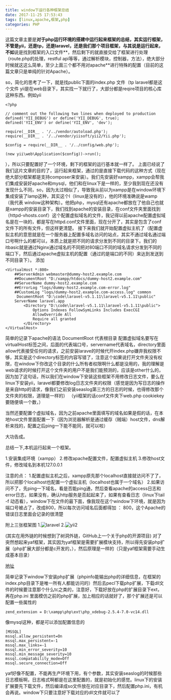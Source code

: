 ```yaml
---
title: window下运行各种框架总结
date: 2017-11-25 17:53:43
tags: [linux,apache,框架,php]
categories: PHP
---
```


这篇文章主要是**对于php运行环境的搭建中运行起来框架的总结，其实运行框架，不管是yii，还是tp，还是laravel，还是我们那个项目框架，与其说是运行起来，不如**说是找到框架的入口文件**，然后剩下的就直接交给了框架进行处理（route.php的处理，restful api等等，通过解析模块，控制器，方法），绝大部分时候就这这么简单，至少上面三个都不用对apache**进行特殊的配置（目前的这篇文章只是单纯的针对Apache）。

<!--more-->

so，简化的思考了一下，就是找public下面的index.php 文件（tp  laravel都是这个文件 yii是在web目录下，其实找一下就行了，大部分都是reqire项目的核心库这种东西。例如yii

```
<?php

// comment out the following two lines when deployed to production
defined('YII_DEBUG') or define('YII_DEBUG', true);
defined('YII_ENV') or define('YII_ENV', 'dev');

require(__DIR__ . '/../vendor/autoload.php');
require(__DIR__ . '/../vendor/yiisoft/yii2/Yii.php');

$config = require(__DIR__ . '/../config/web.php');

(new yii\web\Application($config))->run();
```
），所以只要配置好了一个环境，剩下的框架的运行基本就一样了。
上面已经说了我们这片文章的目的了，运行起来框架，通过的是直接下载代码的这种方式（现在绝大部分框架都是支持composer来安装）。我们先安装好xampp，xampp会帮我们集成安装好apache和mysql，他们和在linux下是一样的，至少我到现在还没有发现什么不同，so，因为太过相似了，导致我从前以为xampp是在window环境下集成安装了lamp这种，其实这个l（linux是没有的），他的环境准确说是wamp（我代表 window这种架构）。他把php，mysql还有apache都放在了他自己也就是xampp的安装目录下，我们找到apache的安装目录，在conf文件夹里面找到（httpd-vhosts.conf）这个配置虚拟域名的文件，我记得以前apache配置虚拟域名是在一块的，都是写在httpd.conf文件里面，现在分开了，其实是包含了conf文件下的所有文件，但这样更清楚。
接下来我们就开始配置虚拟主机了（配置虚拟主机的意思就是在一个服务器上配置多域名访问的站点，其实不通过域名通过端口号啊什么的都可以，本质上就是把不同的请求分发到不同的目录下。我们的itbasic就是通过Nginx通过域名的不同把对80端口不同的域名请求分发到不同的端口下，然后通过apache虚拟主机的配置（通过的是端口的不同）来达到发送到不同目录下）。
添加
```
<VirtualHost *:800>
    ##ServerAdmin webmaster@dummy-host2.example.com
    ##DocumentRoot "D:/xampp/htdocs/dummy-host2.example.com"
    ##ServerName dummy-host2.example.com
    ##ErrorLog "logs/dummy-host2.example.com-error.log"
    ##CustomLog "logs/dummy-host2.example.com-access.log" common
     DocumentRoot "D:\code\laravel-v5.1.11\laravel-v5.1.11\public"  
    ServerName laravel.app  
        <Directory "D:\code\laravel-v5.1.11\laravel-v5.1.11\public">  
            Options Indexes FollowSymLinks Includes ExecCGI  
            AllowOverride All  
            Require all granted  
        </Directory>
</VirtualHost>
```
简单的记录下apache的语法 DocumentRoot 代表根目录
配置虚拟域名要写在virtualHost标签之间，后面的代表端口号，servername代表域名，directory里面allow代表接受任何的请求，之前安装larave的时候代开index.php嫌弃我权限不够，其实是这个directory标签的内容写错了，注意这个如果说打开文件夹没有权限，在window下你改这个目录的什么所有者权限啊什么都是没用的，我的理解是web请求的时候打开这个文件夹的用户不是我们能预测的，应该是other什么的，因为加了这句话，所以我们在window下安装这些框架不用修改日志文件，要么在linux下安装yii，laravel都要修改log日志文件夹的权限（感觉是因为写日志的操作是来自http的请求，像我们之前安装seaslog第三方的日志的时候，也得修改那个文件夹的权限，道理是一样的）
（yii框架的话conf文件夹下web.php cookiekey要随便填一个数，）

当然还要配置个虚拟域名，因为之前apache里面填写的域名如果是假的话，在本地host文件里面配置一下（因为浏览器解析是通过缓存（贼端）host文件，dns解析来找的，配置之后ping一下能不能同，就可以啦）

大功告成。

总结一下,本机运行起来一个框架。

1.安装集成环境（xampp）
2.修改apache配置文件，配置虚拟主机
3.修改host文件，修改域名到本机127.0.0.1

注意的点：
1.配置虚拟主机之后，xampp原先那个localhost直接就访问不了了，所以把那个localhost也配置一个虚拟主机（localhost也属于一个域名）
2.如果访问不了，先ping一下域名，看是否能ping通，然后查看apache的access日志和error日志，如果没有，确认http服务是否起起来了，如果有查看日志（linux下tail -f 动态看），window下在文件的最下面，像我现在这个window下环境，就是因为端口号被占了，改成800，所以每次访问域名后面都得加 ： 800，这个Apache的错误日志里面会记录的很清楚

附上三张框架图
1.![laravel](http://ozys8fka7.bkt.clouddn.com/TIM%E5%9B%BE%E7%89%8720171125172354.png)
2.![yii2](http://ozys8fka7.bkt.clouddn.com/TIM%E5%9B%BE%E7%89%8720171125172431.png)

(其实在用外链的时候想到了树洞外链，GitHub上一个关于php的开源项目)
对了突然想起来yaf框架，其实因为yaf框架是需要扩展模块支持，所以得先安装php扩展（php扩展大部分都是c开发的，），然后原理是一样的（只是yaf框架需要手动生成基本目录）

[地址](http://blog.csdn.net/underclound/article/details/76835318)

简单记录下window下安装php扩展（phpinfo能输出php的详细信息，在框架的index.php目录下是唯一所有人都能访问的）然后去pecl下载php扩展，下载dll文件的时候要注意那个什么tc之类的，注意好，下载好放在php的扩展目录下ext，再在php.ini 里面模仿之前的php扩展，加上相应的话就好了，那个扩展还是可以配置一些属性的
```
zend_extension = D:\xampp\php\ext\php_xdebug-2.5.4-7.0-vc14.dll
```
像mysql这种，都是可以添加配置信息的
```
[MSSQL]
mssql.allow_persistent=On
mssql.max_persistent=-1
mssql.max_links=-1
mssql.min_error_severity=10
mssql.min_message_severity=10
mssql.compatability_mode=Off
mssql.secure_connection=Off
```
yaf好像不配置，不能再生产环境下用，有个参数，其实安装seaslog的时候那些日志模板啊，日志格式啊都是在这里配置的，就是初始化的感觉。linux下的安装扩展要先下载文件，然后编译成so文件放在对应目录下，然后配置php.ini，有机会再说。window下只要注意好下载对应的dll文件就可以了





